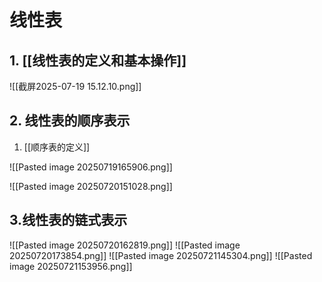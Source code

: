 # 线性表

## 1. [[线性表的定义和基本操作]]

![[截屏2025-07-19 15.12.10.png]]

## 2. 线性表的顺序表示

1. [[顺序表的定义]]

![[Pasted image 20250719165906.png]]

![[Pasted image 20250720151028.png]]

## 3.线性表的链式表示

![[Pasted image 20250720162819.png]]
![[Pasted image 20250720173854.png]]
![[Pasted image 20250721145304.png]]
![[Pasted image 20250721153956.png]]
